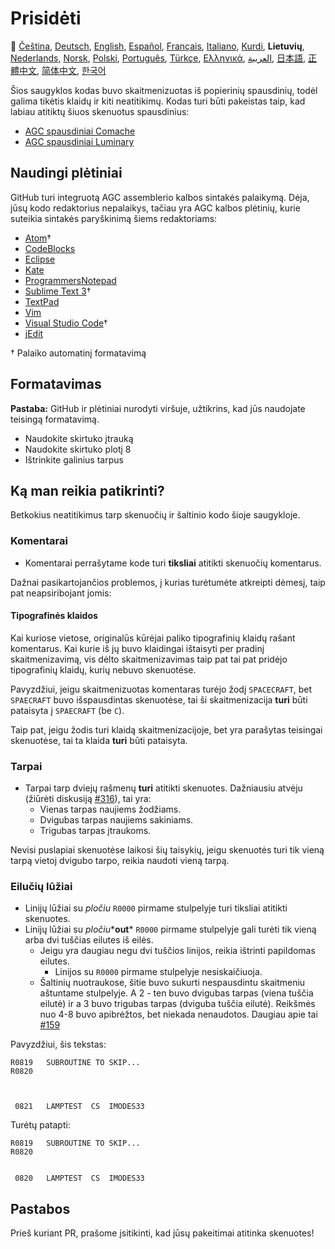 # Prisidėti

🎌
[Čeština][CZ],
[Deutsch][DE],
[English][EN],
[Español][ES],
[Français][FR],
[Italiano][IT],
[Kurdi][KU],
**Lietuvių**,
[Nederlands][NL],
[Norsk][NO],
[Polski][PL],
[Português][PT_BR],
[Türkçe][TR],
[Ελληνικά][GR],
[العربية][AR],
[日本語][JA],
[正體中文][ZH_TW],
[简体中文][ZH_CN],
[한국어][KO_KR]

[AR]:CONTRIBUTING.ar.md
[CZ]:CONTRIBUTING.cz.md
[DE]:CONTRIBUTING.de.md
[EN]:CONTRIBUTING.md
[ES]:CONTRIBUTING.es.md
[FR]:CONTRIBUTING.fr.md
[GR]:CONTRIBUTING.gr.md
[IT]:CONTRIBUTING.it.md
[JA]:CONTRIBUTING.ja.md
[KO_KR]:CONTRIBUTING.ko_kr.md
[KU]:CONTRIBUTING.ku.md
[LT]:CONTRIBUTING.lt.md
[NL]:CONTRIBUTING.nl.md
[NO]:CONTRIBUTING.no.md
[PL]:CONTRIBUTING.pl.md
[PT_BR]:CONTRIBUTING.pt_br.md
[TR]:CONTRIBUTING.tr.md
[ZH_CN]:CONTRIBUTING.zh_cn.md
[ZH_TW]:CONTRIBUTING.zh_tw.md

Šios saugyklos kodas buvo skaitmenizuotas iš popierinių spausdinių, todėl galima tikėtis klaidų ir kiti neatitikimų. Kodas turi būti pakeistas taip, kad labiau atitiktų šiuos skenuotus spausdinius:

- [AGC spausdiniai Comache][8]
- [AGC spausdiniai Luminary][9]

## Naudingi plėtiniai

GitHub turi integruotą AGC assemblerio kalbos sintakės palaikymą. Dėja, jūsų kodo redaktorius nepalaikys, tačiau yra AGC kalbos plėtinių, kurie suteikia sintakės paryškinimą šiems redaktoriams:

- [Atom][Atom]†
- [CodeBlocks][CodeBlocks]
- [Eclipse][Eclipse]
- [Kate][Kate]
- [ProgrammersNotepad][ProgrammersNotepad]
- [Sublime Text 3][Sublime Text]†
- [TextPad][TextPad]
- [Vim][Vim]
- [Visual Studio Code][VisualStudioCode]†
- [jEdit][jEdit]

† Palaiko automatinį formatavimą

[Atom]:https://github.com/Alhadis/language-agc
[CodeBlocks]:https://github.com/virtualagc/virtualagc/tree/master/Contributed/SyntaxHighlight/CodeBlocks
[Eclipse]:https://github.com/virtualagc/virtualagc/tree/master/Contributed/SyntaxHighlight/Eclipse
[Kate]:https://github.com/virtualagc/virtualagc/tree/master/Contributed/SyntaxHighlight/Kate
[ProgrammersNotepad]:https://github.com/virtualagc/virtualagc/tree/master/Contributed/SyntaxHighlight/ProgrammersNotepad
[Sublime Text]:https://github.com/jimlawton/AGC-Assembly
[TextPad]:https://github.com/virtualagc/virtualagc/tree/master/Contributed/SyntaxHighlight/TextPad
[Vim]:https://github.com/wsdjeg/vim-assembly
[VisualStudioCode]:https://github.com/wopian/agc-assembly
[jEdit]:https://github.com/virtualagc/virtualagc/tree/master/Contributed/SyntaxHighlight/jEdit

## Formatavimas

**Pastaba:** GitHub ir plėtiniai nurodyti viršuje, užtikrins, kad jūs naudojate teisingą formatavimą.

- Naudokite skirtuko įtrauką
- Naudokite skirtuko plotį 8
- Ištrinkite galinius tarpus

## Ką man reikia patikrinti?

Betkokius neatitikimus tarp skenuočių ir šaltinio kodo šioje saugykloje.

### Komentarai

- Komentarai perrašytame kode turi **tiksliai** atitikti skenuočių komentarus.

Dažnai pasikartojančios problemos, į kurias turėtumėte atkreipti dėmesį, taip pat neapsiribojant jomis:

#### Tipografinės klaidos

Kai kuriose vietose, originalūs kūrėjai paliko tipografinių klaidų rašant komentarus. Kai kurie iš jų buvo klaidingai ištaisyti per pradinį skaitmenizavimą, vis dėlto skaitmenizavimas taip pat tai pat pridėjo tipografinių klaidų, kurių nebuvo skenuotėse.

Pavyzdžiui, jeigu skaitmenizuotas komentaras turėjo žodį `SPACECRAFT`, bet `SPAECRAFT` buvo išspausdintas skenuotėse, tai ši skaitmenizacija **turi** būti pataisyta į `SPAECRAFT` (be `C`).

Taip pat, jeigu žodis turi klaidą skaitmenizacijoje, bet yra parašytas teisingai skenuotėse, tai ta klaida **turi** būti pataisyta.

### Tarpai

- Tarpai tarp dviejų rašmenų **turi** atitikti skenuotes. Dažniausiu atvėju (žiūrėti diskusiją [#316][10]), tai yra:
  - Vienas tarpas naujiems žodžiams.
  - Dvigubas tarpas naujiems sakiniams.
  - Trigubas tarpas įtraukoms.

Nevisi puslapiai skenuotėse laikosi šių taisykių, jeigu skenuotės turi tik vieną tarpą vietoj dvigubo tarpo, reikia naudoti vieną tarpą.

### Eilučių lūžiai

- Linijų lūžiai su *pločiu* `R0000` pirmame stulpelyje turi tiksliai atitikti skenuotes.
- Linijų lūžiai su *pločiu**__out__* `R0000` pirmame stulpelyje gali turėti tik vieną arba dvi tuščias eilutes iš eilės.
  - Jeigu yra daugiau negu dvi tuščios linijos, reikia ištrinti papildomas eilutes.
    - Linijos su `R0000` pirmame stulpelyje nesiskaičiuoja.
  - Šaltinių nuotraukose, šitie buvo sukurti nespausdintu skaitmeniu aštuntame stulpelyje. A 2 - ten buvo dvigubas tarpas (viena tuščia eilutė) ir a 3 buvo trigubas tarpas   (dviguba tuščia eilutė). Reikšmės nuo 4-8 buvo apibrėžtos, bet niekada nenaudotos. Daugiau apie tai [#159][7]

Pavyzdžiui, šis tekstas:

```plain
R0819   SUBROUTINE TO SKIP...
R0820



 0821   LAMPTEST  CS  IMODES33
```

Turėtų patapti:

```plain
R0819   SUBROUTINE TO SKIP...
R0820


 0820   LAMPTEST  CS  IMODES33
```

## Pastabos

Prieš kuriant PR, prašome įsitikinti, kad jūsų pakeitimai atitinka skenuotes!

[0]:https://github.com/chrislgarry/Apollo-11/pull/new/master
[1]:http://www.ibiblio.org/apollo/ScansForConversion/Luminary099/
[2]:http://www.ibiblio.org/apollo/ScansForConversion/Comanche055/
[6]:https://github.com/wopian/agc-assembly#user-settings
[7]:https://github.com/chrislgarry/Apollo-11/issues/159
[8]:http://www.ibiblio.org/apollo/ScansForConversion/Comanche055/
[9]:http://www.ibiblio.org/apollo/ScansForConversion/Luminary099/
[10]:https://github.com/chrislgarry/Apollo-11/pull/316#pullrequestreview-102892741
